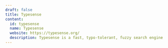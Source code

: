 ```yaml
---
draft: false
title: Typesense
content:
  id: typesense
  name: Typesense
  website: https://typesense.org/
  description: Typesense is a fast, typo-tolerant, fuzzy search engine for building great search experiences.
---
```

